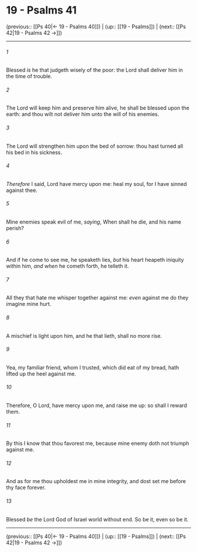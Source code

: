 # 19 - Psalms 41

(previous:: [[Ps 40|← 19 - Psalms 40]]) | (up:: [[19 - Psalms]]) | (next:: [[Ps 42|19 - Psalms 42 →]])

***


###### 1 
Blessed _is_ he that judgeth wisely of the poor: the Lord shall deliver him in the time of trouble. 

###### 2 
The Lord will keep him and preserve him alive, he shall be blessed upon the earth: and thou wilt not deliver him unto the will of his enemies. 

###### 3 
The Lord will strengthen him upon the bed of sorrow: thou hast turned all his bed in his sickness. 

###### 4 
_Therefore_ I said, Lord have mercy upon me: heal my soul, for I have sinned against thee. 

###### 5 
Mine enemies speak evil of me, _saying_, When shall he die, and his name perish? 

###### 6 
And if he come to see me, he speaketh lies, _but_ his heart heapeth iniquity within him, _and when_ he cometh forth, he telleth it. 

###### 7 
All they that hate me whisper together against me: _even_ against me do they imagine mine hurt. 

###### 8 
A mischief is light upon him, and he that lieth, shall no more rise. 

###### 9 
Yea, my familiar friend, whom I trusted, which did eat of my bread, hath lifted up the heel against me. 

###### 10 
Therefore, O Lord, have mercy upon me, and raise me up: so shall I reward them. 

###### 11 
By this I know that thou favorest me, because mine enemy doth not triumph against me. 

###### 12 
And as for me thou upholdest me in mine integrity, and dost set me before thy face forever. 

###### 13 
Blessed _be_ the Lord God of Israel world without end. So be it, even so be it.

***

(previous:: [[Ps 40|← 19 - Psalms 40]]) | (up:: [[19 - Psalms]]) | (next:: [[Ps 42|19 - Psalms 42 →]])
